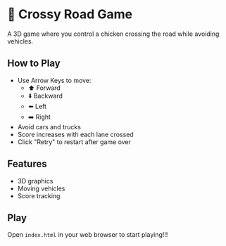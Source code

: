 # 🐔 Crossy Road Game

A 3D game where you control a chicken crossing the road while avoiding vehicles.

## How to Play

- Use Arrow Keys to move:
  - ⬆️ Forward
  - ⬇️ Backward
  - ⬅️ Left
  - ➡️ Right
- Avoid cars and trucks
- Score increases with each lane crossed
- Click "Retry" to restart after game over

## Features

- 3D graphics
- Moving vehicles
- Score tracking

## Play

Open `index.html` in your web browser to start playing!!! 
